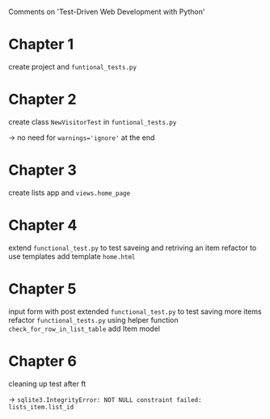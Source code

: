 Comments on 'Test-Driven Web Development with Python'


Chapter 1
========

create project and `funtional_tests.py`


Chapter 2
=========

create class `NewVisitorTest` in `funtional_tests.py`

-> no need for `warnings='ignore'` at the end


Chapter 3
========

create lists app and `views.home_page`


Chapter 4
=========

extend `functional_test.py` to test saveing and retriving an item
refactor to use templates
add template `home.html`


Chapter 5
=========

input form with post
extended `functional_test.py` to test saving more items
refactor `functional_tests.py` using helper function `check_for_row_in_list_table`
add Item model


Chapter 6
=========

cleaning up test after ft

-> `sqlite3.IntegrityError: NOT NULL constraint failed: lists_item.list_id`




